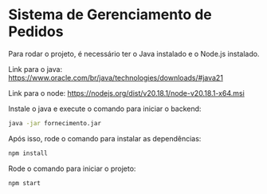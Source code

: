 # Sistema de Gerenciamento de Pedidos

Para rodar o projeto, é necessário ter o Java instalado e o Node.js instalado.

Link para o java: https://www.oracle.com/br/java/technologies/downloads/#java21

Link para o node: https://nodejs.org/dist/v20.18.1/node-v20.18.1-x64.msi

Instale o java e execute o comando para iniciar o backend:

```bash
java -jar fornecimento.jar
```

Após isso, rode o comando para instalar as dependências:

```bash
npm install
```

Rode o comando para iniciar o projeto:

```bash
npm start
```
